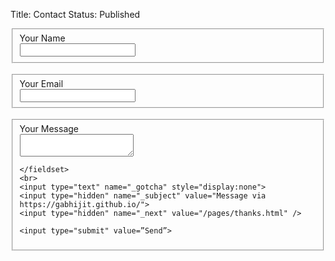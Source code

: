 Title: Contact
Status: Published

<form action="https://formspree.io/gabhijit@iitbombay.org" method="POST">
	<fieldset>
	<label for="name">Your Name</label><br>
	 <input type="text" name="name">
	</fieldset>
	<br>
	<fieldset>
	<label for="_replyto">Your Email</label><br>
	  <input type="email" name="_replyto">
	</fieldset>
	<br>
	<fieldset>
	<label for="message">Your Message</label><br>
		 <textarea name="message"></textarea>

	</fieldset>
	<br>
	<input type="text" name="_gotcha" style="display:none">
	<input type="hidden" name="_subject" value="Message via https://gabhijit.github.io/">
	<input type="hidden" name="_next" value="/pages/thanks.html" />

	<input type="submit" value=”Send”>
</form>
